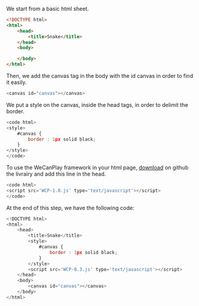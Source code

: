 We start from a basic html sheet.

```Html
<!DOCTYPE html>
<html>
	<head>
		<title>Snake</title>
	</head>
	<body>

	</body>
</html>
```

Then, we add the canvas tag in the body with the id canvas in order to find it easily.

```JavaScript
<canvas id="canvas"></canvas>
```

We put a style on the canvas, inside the head tags, in order to delimit the border.

```JavaScript
<code html>
<style>
	#canvas {
		border : 1px solid black;
	}
</style>
</code>
```

To use the WeCanPlay framework in your html page, [download](https://github.com/downloads/WeCanPlay/WeCanPlay/WCP-1.0.js) on github the livrairy and add this line in the head.

```JavaScript
<code html>
<script src='WCP-1.0.js' type='text/javascript'></script>
</code>
```

At the end of this step, we have the following code:

```JavaScript
<!DOCTYPE html>
<html>
	<head>
		<title>Snake</title>
		<style>
			#canvas {
				border : 1px solid black;
			}
		</style>
		<script src='WCP-0.3.js' type='text/javascript'></script>
	</head>
	<body>
		<canvas id="canvas"></canvas>
	</body>
</html>
```